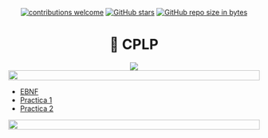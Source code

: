 <div align="center">

[![contributions welcome](https://img.shields.io/badge/contributions-welcome-brightgreen.svg?style=flat)](https://github.com/Nomadiix/CPLP)
[![GitHub stars](https://img.shields.io/github/stars/Nomadiix/CPLP)](https://github.com/FabianMartinez1234567/CPLP/stargazers/)
[![GitHub repo size in bytes](https://img.shields.io/github/repo-size/Nomadiix/CPLP)](https://github.com/Nomadiix/CPLP)
 </div>

<h1 align="center"> 🧠 CPLP</h1>
<div align="center">
<img src="https://media.giphy.com/media/gFPxNhzEWdFCCRAqf0/giphy.gif"/>
</div>

<img src= 'https://i.gifer.com/origin/8c/8cd3f1898255c045143e1da97fbabf10_w200.gif' height="20" width="100%">

- [EBNF](/Documentos/EBNF.md)
- [Practica 1](/Documentos/Practica1.md)
- [Practica 2](/Documentos/Practica2.md)

<img src= 'https://i.gifer.com/origin/8c/8cd3f1898255c045143e1da97fbabf10_w200.gif' height="20" width="100%">